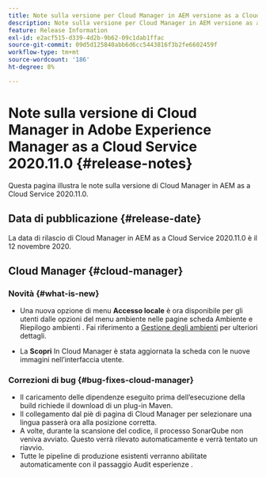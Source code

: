 ```yaml
---
title: Note sulla versione per Cloud Manager in AEM versione as a Cloud Service 2020.11.0
description: Note sulla versione per Cloud Manager in AEM versione as a Cloud Service 2020.11.0
feature: Release Information
exl-id: e2acf515-d339-4d2b-9b62-09c1dab1ffac
source-git-commit: 09d5d125840abb6d6cc5443816f3b2fe6602459f
workflow-type: tm+mt
source-wordcount: '186'
ht-degree: 8%

---
```


# Note sulla versione di Cloud Manager in Adobe Experience Manager as a Cloud Service 2020.11.0 {#release-notes}

Questa pagina illustra le note sulla versione di Cloud Manager in AEM as a Cloud Service 2020.11.0.

## Data di pubblicazione {#release-date}

La data di rilascio di Cloud Manager in AEM as a Cloud Service 2020.11.0 è il 12 novembre 2020.

## Cloud Manager {#cloud-manager}

### Novità {#what-is-new}

* Una nuova opzione di menu **Accesso locale** è ora disponibile per gli utenti dalle opzioni del menu ambiente nelle pagine scheda Ambiente e Riepilogo ambienti .
Fai riferimento a [Gestione degli ambienti](/help/implementing/cloud-manager/manage-environments.md#login-locally) per ulteriori dettagli.

* La **Scopri** In Cloud Manager è stata aggiornata la scheda con le nuove immagini nell’interfaccia utente.

### Correzioni di bug {#bug-fixes-cloud-manager}

* Il caricamento delle dipendenze eseguito prima dell’esecuzione della build richiede il download di un plug-in Maven.
* Il collegamento dal piè di pagina di Cloud Manager per selezionare una lingua passerà ora alla posizione corretta.
* A volte, durante la scansione del codice, il processo SonarQube non veniva avviato. Questo verrà rilevato automaticamente e verrà tentato un riavvio.
* Tutte le pipeline di produzione esistenti verranno abilitate automaticamente con il passaggio Audit esperienze .
